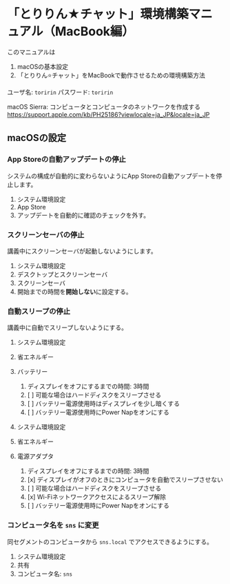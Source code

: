 # 「とりりん★チャット」環境構築マニュアル（MacBook編）

このマニュアルは

1. macOSの基本設定
2. 「とりりん⭐️チャット」をMacBookで動作させるための環境構築方法

ユーザ名: `toririn`
パスワード: `toririn`

macOS Sierra: コンピュータとコンピュータのネットワークを作成する
https://support.apple.com/kb/PH25186?viewlocale=ja_JP&locale=ja_JP



## macOSの設定

### App Storeの自動アップデートの停止

システムの構成が自動的に変わらないようにApp Storeの自動アップデートを停止します。

1. システム環境設定
2. App Store
3. アップデートを自動的に確認のチェックを外す。

### スクリーンセーバの停止

講義中にスクリーンセーバが起動しないようにします。

1. システム環境設定
2. デスクトップとスクリーンセーバ
3. スクリーンセーバ
4. 開始までの時間を**開始しない**に設定する。

### 自動スリープの停止

講義中に自動でスリープしないようにする。

1. システム環境設定
2. 省エネルギー
3. バッテリー
     1. ディスプレイをオフにするまでの時間: 3時間
     2. [ ] 可能な場合はハードディスクをスリープさせる
     3. [ ] バッテリー電源使用時はディスプレイを少し暗くする
     4. [ ] バッテリー電源使用時にPower Napをオンにする

1. システム環境設定
2. 省エネルギー
3. 電源アダプタ
    1. ディスプレイをオフにするまでの時間: 3時間
    2. [x] ディスプレイがオフのときにコンピュータを自動でスリープさせない
    3. [ ] 可能な場合はハードディスクをスリープさせる
    4. [x] Wi-Fiネットワークアクセスによるスリープ解除
    5. [ ] バッテリー電源使用時にPower Napをオンにする

### コンピュータ名を `sns` に変更

同セグメントのコンピュータから `sns.local` でアクセスできるようにする。

1. システム環境設定
2. 共有
3. コンピュータ名: `sns`
